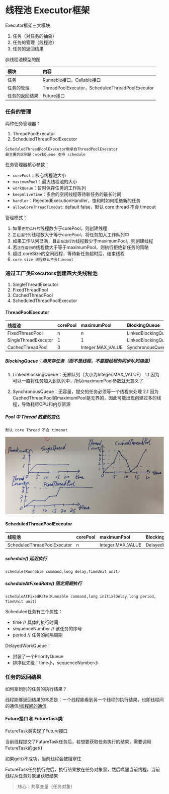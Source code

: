 # 线程池 Executor框架

Executor框架三大模块

1. 任务（对任务的抽象）
2. 任务的管理（线程池）
3. 任务的返回结果

@线程池模型的图

| 模块 | 内容 |
| :--- | :--- |
| 任务 | Runnable接口，Callable接口 |
| 任务的管理 | ThreadPoolExecutor，ScheduledThreadPoolExecutor |
| 任务的返回结果 | Future接口 |

### 任务的管理

两种任务管理器：

1. ThreadPoolExecutor
2. ScheduledThreadPoolExecutor


```
ScheduledThreadPoolExecutor继承自ThreadPoolExecutor
最主要的区别是：workQueue 支持 schedule
```



任务管理器核心参数：
* `corePool`：核心线程池大小
* `maximumPool`：最大线程池的大小
* `workQueue`：暂时保存任务的工作队列
* `keepAliveTime`：多余的空闲线程等待新任务的最长时间
* `handler`：RejectedExecutionHandler，饱和时如何拒绝新的任务
* `allowCoreThreadTimeOut`: default false，默认 core thread 不会 timeout


管理模式：

1. 如果`正在运行的`线程数少于corePool，则创建线程
2. `正在运行的`线程数大于等于corePool，将任务加入工作队列中
3. 如果工作队列已满，且`正在运行的`线程数少于maximumPool，则创建线程
4. 若`正在运行的`线程数大于等于maximumPool，则执行拒绝新任务的策略
5. 超过 coreSize的空闲线程，等待新任务超时后，结束线程
6. `core size 线程默认不会timeout`


### 通过工厂类Executors创建四大类线程池

1. SingleThreadExecutor
2. FixedThreadPool
3. CachedThreadPool
4. ScheduledThreadPoolExecutor

#### ThreadPoolExecutor

| 线程池 | corePool | maximumPool | BlockingQueue | keepAliveTime |
| :--- | :--- | :--- | :--- | :--- |
| FixedThreadPool | n | n | LinkedBlockingQueue | 0 |
| SingleThreadExecutor | 1 | 1 | LinkedBlockingQueue | 0 |
| CachedThreadPool | 0 | Integer.MAX\_VALUE | SynchronousQueue | 60s |

##### BlockingQueue：用来存任务（而不是线程，不要跟线程的同步队列搞混）

1. LinkedBlockingQueue：无界队列（大小为Integer.MAX\_VALUE）
1.1 因为可以一直将任务加入到队列中，所以maximumPool参数就无意义了

2. SynchronousQueue：无容量，提交的任务必须等一个线程来处理
2.1 因为CachedThreadPool的maximumPool是无界的，因此可能出现创建过多的线程，导致耗尽CPU和内存资源

##### Pool 中 Thread 数量的变化


```
默认 core Thread 不会 timeout
```


![](/assets/IMG_4997.jpg)

#### ScheduledThreadPoolExecutor

| 线程池 | corePool | maximumPool | BlockingQueue | keepAliveTime |
| :--- | :--- | :--- | :--- | :--- |
| ScheduledThreadPoolExecutor | n | Integer.MAX\_VALUE | DelayedWorkQueue | 0 |

##### schedule() 延迟执行

```
schedule(Runnable command,long delay,TimeUnit unit)
```

##### scheduleAtFixedRate() 固定周期执行

```
scheduleAtFixedRate(Runnable command,long initialDelay,long period, TimeUnit unit)
```




Scheduled任务有三个属性：

* time // 具体的执行时间
* sequenceNumber // 该任务的序号
* period // 任务的间隔周期

DelayedWorkQueue：

* 封装了一个PriorityQueue
* 排序优先级：time小，sequenceNumber小

### 任务的返回结果

如何拿到别的任务的执行结果？

线程能够返回结果的本质是：一个线程能看到另一个线程的执行结果，也即线程间的通信[/线程间的通信](/线程间的通信)

#### Future接口 和 FutureTask类

FutureTask类实现了Future接口

当前线程提交了FutureTask任务后，若想要获取任务执行的结果，需要调用FutureTask的get\(\)

如果get\(\)不成功，当前线程会被阻塞住

FutureTask任务执行完后，执行结果放在任务对象里，然后唤醒当前线程，当前线程从任务对象里获取结果

> 核心：共享变量（任务对象）



